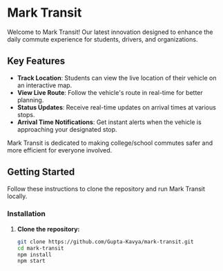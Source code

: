 # Mark Transit

Welcome to Mark Transit! Our latest innovation designed to enhance the daily commute experience for students, drivers, and organizations.

## Key Features

- **Track Location**: Students can view the live location of their vehicle on an interactive map.
- **View Live Route**: Follow the vehicle's route in real-time for better planning.
- **Status Updates**: Receive real-time updates on arrival times at various stops.
- **Arrival Time Notifications**: Get instant alerts when the vehicle is approaching your designated stop.

Mark Transit is dedicated to making college/school commutes safer and more efficient for everyone involved.

## Getting Started

Follow these instructions to clone the repository and run Mark Transit locally.

### Installation

1. **Clone the repository:**

   ```bash
   git clone https://github.com/Gupta-Kavya/mark-transit.git
   cd mark-transit
   npm install
   npm start
